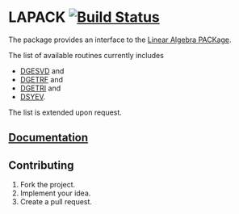 # LAPACK [![Build Status][status-svg]][status-url]

The package provides an interface to the [Linear Algebra PACKage][1].

The list of available routines currently includes

* [DGESVD](http://www.netlib.org/lapack/explore-html/d8/d2d/dgesvd_8f.html) and
* [DGETRF](http://www.netlib.org/lapack/explore-html/d3/d6a/dgetrf_8f.html) and
* [DGETRI](http://www.netlib.org/lapack/explore-html/df/da4/dgetri_8f.html) and
* [DSYEV](http://www.netlib.org/lapack/explore-html/dd/d4c/dsyev_8f.html).

The list is extended upon request.

## [Documentation][docs]

## Contributing

1. Fork the project.
2. Implement your idea.
3. Create a pull request.

[1]: http://en.wikipedia.org/wiki/LAPACK

[status-svg]: https://travis-ci.org/stainless-steel/lapack.svg?branch=master
[status-url]: https://travis-ci.org/stainless-steel/lapack
[docs]: https://stainless-steel.github.io/lapack
